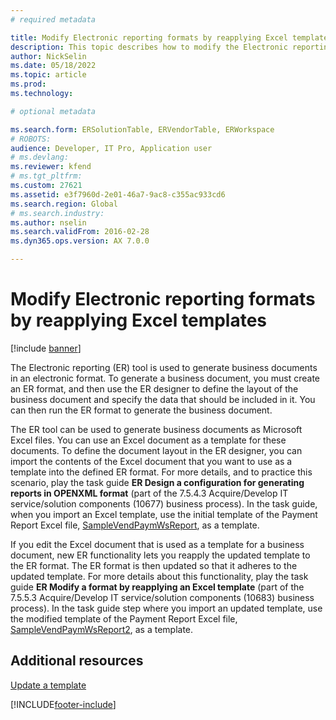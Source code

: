 ```yaml
---
# required metadata

title: Modify Electronic reporting formats by reapplying Excel templates
description: This topic describes how to modify the Electronic reporting (ER) format that is used to generate business documents by reapplying a modified Excel template. 
author: NickSelin
ms.date: 05/18/2022
ms.topic: article
ms.prod: 
ms.technology: 

# optional metadata

ms.search.form: ERSolutionTable, ERVendorTable, ERWorkspace
# ROBOTS: 
audience: Developer, IT Pro, Application user
# ms.devlang: 
ms.reviewer: kfend
# ms.tgt_pltfrm: 
ms.custom: 27621
ms.assetid: e3f7960d-2e01-46a7-9ac8-c355ac933cd6
ms.search.region: Global
# ms.search.industry: 
ms.author: nselin
ms.search.validFrom: 2016-02-28
ms.dyn365.ops.version: AX 7.0.0

---
```

# Modify Electronic reporting formats by reapplying Excel templates

[!include [banner](../includes/banner.md)]

The Electronic reporting (ER) tool is used to generate business documents in an electronic format. To generate a business document, you must create an ER format, and then use the ER designer to define the layout of the business document and specify the data that should be included in it. You can then run the ER format to generate the business document.

The ER tool can be used to generate business documents as Microsoft Excel files. You can use an Excel document as a template for these documents. To define the document layout in the ER designer, you can import the contents of the Excel document that you want to use as a template into the defined ER format. For more details, and to practice this scenario, play the task guide **ER Design a configuration for generating reports in OPENXML format** (part of the 7.5.4.3 Acquire/Develop IT service/solution components (10677) business process). In the task guide, when you import an Excel template, use the initial template of the Payment Report Excel file, [SampleVendPaymWsReport](https://download.microsoft.com/download/e/6/b/e6bb79f0-cc08-44af-96fa-49c7929d4fb8/SampleVendPaymWsReport.xlsx), as a template.

If you edit the Excel document that is used as a template for a business document, new ER functionality lets you reapply the updated template to the ER format. The ER format is then updated so that it adheres to the updated template. For more details about this functionality, play the task guide **ER Modify a format by reapplying an Excel template** (part of the 7.5.5.3 Acquire/Develop IT service/solution components (10683) business process). In the task guide step where you import an updated template, use the modified template of the Payment Report Excel file, [SampleVendPaymWsReport2](https://download.microsoft.com/download/3/1/0/3104d397-c9c5-4227-b68e-f98625313801/SampleVendPaymWsReport2.xlsx), as a template.

## Additional resources

[Update a template](er-fillable-excel.md#update-a-template)


[!INCLUDE[footer-include](../../../includes/footer-banner.md)]
